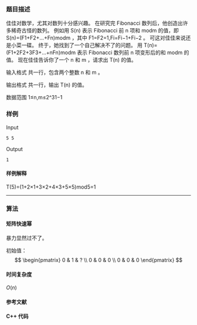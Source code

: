 ### 题目描述

佳佳对数学，尤其对数列十分感兴趣。
在研究完 Fibonacci 数列后，他创造出许多稀奇古怪的数列。
例如用  S(n)  表示 Fibonacci 前  n  项和  modm  的值，即  S(n)=(F1+F2+…+Fn)modm ，其中  F1=F2=1,Fi=Fi−1+Fi−2 。
可这对佳佳来说还是小菜一碟。
终于，她找到了一个自己解决不了的问题。
用  T(n)=(F1+2F2+3F3+…+nFn)modm  表示 Fibonacci 数列前  n  项变形后的和  modm  的值。
现在佳佳告诉你了一个  n  和  m ，请求出  T(n)  的值。

输入格式
共一行，包含两个整数  n  和  m 。

输出格式
共一行，输出  T(n)  的值。

数据范围
1≤n,m≤2^31−1 

### 样例

Input

```
5 5
```

Output

```
1
```

#### 样例解释
T(5)=(1+2×1+3×2+4×3+5×5)mod5=1

----------

### 算法
#### 矩阵快速幂

暴力显然过不了。

初始值：
$$
\begin{pmatrix}
0 & 1 & ? \\
0 & 0 & 0 \\
0 & 0 & 0
\end{pmatrix}
$$

#### 时间复杂度

$O(n)$

#### 参考文献

#### C++ 代码

``` cpp

```